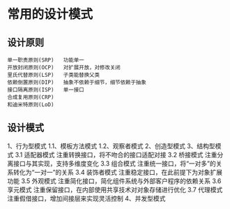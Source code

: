 # 常用的设计模式
## 设计原则
    单一职责原则(SRP)	  功能单一
    开放封闭原则(OCP)	  对扩展开放，对修改关闭
    里氏代替原则(LSP)	  子类能替换父类
    依赖倒置原则(DIP)	  抽象不依赖于细节，细节依赖于抽象
    接口隔离原则(ISP)	  单一接口
    合成复用原则(CRP)	  
    和迪米特原则(LoD)	  

## 设计模式
1、行为型模式
  1.1、模板方法模式
  1.2、观察者模式
2、创造型模式
3、结构型模式
  3.1 适配器模式
  	注重转换接口，将不吻合的接口适配对接
  3.2 桥接模式
  	注重分离接口与其实现，支持多维度变化
  3.3 组合模式
  	注重统一接口，将“一对多”的关系转化为“一对一”的关系
  3.4 装饰者模式
  	注重稳定接口，在此前提下为对象扩展功能
  3.5 外观模式
  	注重简化接口，简化组件系统与外部客户程序的依赖关系
  3.6 享元模式
  	注重保留接口，在内部使用共享技术对对象存储进行优化
  3.7 代理模式
  	注重假借接口，增加间接层来实现灵活控制
4、并发型模式



